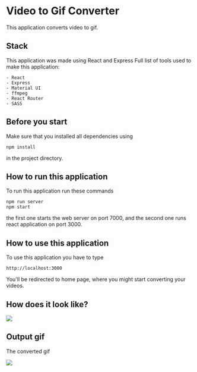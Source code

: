 # Video to Gif Converter

This application converts video to gif.

## Stack

This application was made using React and Express
Full list of tools used to make this application:

```
- React
- Express
- Material UI
- ffmpeg
- React Router
- SASS
```

## Before you start

Make sure that you installed all dependencies using

```
npm install
```

in the project directory.

## How to run this application

To run this application run these commands

```
npm run server
npm start
```

the first one starts the web server on port 7000, and the second one runs react application on port 3000.

## How to use this application

To use this application you have to type

```
http://localhost:3000
```

You'll be redirected to home page, where you might start converting your videos.

## How does it look like?

![](https://github.com/maticoder/video-to-gif/blob/master/how.gif)

## Output gif

The converted gif

![](https://github.com/maticoder/video-to-gif/blob/master/convert.gif)
